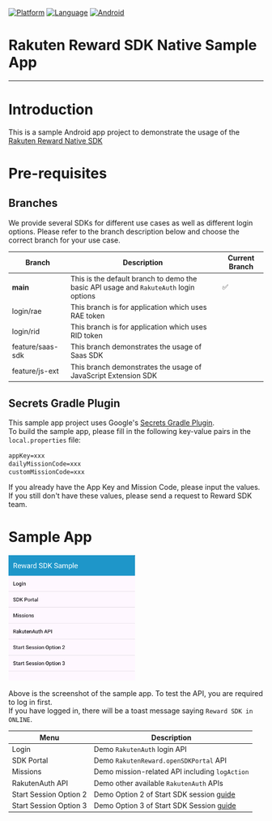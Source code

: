 [![Platform](http://img.shields.io/badge/platform-Android-brightgreen.svg?style=flat)](https://developer.android.com)
[![Language](http://img.shields.io/badge/language-Kotlin-green.svg?style=flat)](https://github.com/JetBrains/kotlin)
[![Android](http://img.shields.io/badge/support-API_Level_24+-blue.svg?style=flat)](https://developer.android.com)

# Rakuten Reward SDK Native Sample App

---
# Introduction  
This is a sample Android app project to demonstrate the usage of the [Rakuten Reward Native SDK](https://github.com/rakuten-ads/Rakuten-Reward-Native-Android/tree/master)

# Pre-requisites   

## Branches  
We provide several SDKs for different use cases as well as different login options. Please refer to the branch description below and choose the correct branch for your use case.  

| Branch | Description | Current Branch |
| --- | --- | ---- |
| **main** | This is the default branch to demo the basic API usage and <code>RakuteAuth</code> login options | ✅ |  
| login/rae | This branch is for application which uses RAE token |  |  
| login/rid | This branch is for application which uses RID token |  |  
| feature/saas-sdk | This branch demonstrates the usage of Saas SDK |  |  
| feature/js-ext | This branch demonstrates the usage of JavaScript Extension SDK |  |  

## Secrets Gradle Plugin  
This sample app project uses Google's [Secrets Gradle Plugin](https://github.com/google/secrets-gradle-plugin).  
To build the sample app, please fill in the following key-value pairs in the `local.properties` file:   

```properties
appKey=xxx
dailyMissionCode=xxx
customMissionCode=xxx
```  
If you already have the App Key and Mission Code, please input the values.  
If you still don't have these values, please send a request to Reward SDK team.  

# Sample App  
<img src="pic/demo-app.png" alt="Demo App Screenshot" width="250">  

Above is the screenshot of the sample app. To test the API, you are required to log in first.  
If you have logged in, there will be a toast message saying `Reward SDK in ONLINE`.  

| Menu | Description |
| --- | --- |
| Login | Demo `RakutenAuth` login API |  
| SDK Portal | Demo `RakutenReward.openSDKPortal` API |  
| Missions | Demo mission-related API including `logAction` |  
| RakutenAuth API | Demo other available `RakutenAuth` APIs |  
| Start Session Option 2 | Demo Option 2 of Start SDK session [guide](https://github.com/rakuten-ads/Rakuten-Reward-Native-Android/blob/master/doc/basic/README.md#option-2-call-lifecycle-method-in-each-android-lifecycle) |  
| Start Session Option 3 | Demo Option 3 of Start SDK Session [guide](https://github.com/rakuten-ads/Rakuten-Reward-Native-Android/blob/master/doc/basic/README.md#option-3-call-androidx-base-lifecycle-method) |  
